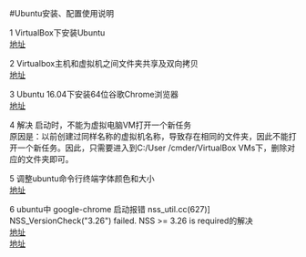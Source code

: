 #Ubuntu安装、配置使用说明

 1  VirtualBox下安装Ubuntu   
    [地址](http://blog.csdn.net/liaolu2999/article/details/52081438 "地址来源") 


 2  Virtualbox主机和虚拟机之间文件夹共享及双向拷贝  
    [地址](http://blog.csdn.net/pan_tian/article/details/22619687  "地址来源")   


 3  Ubuntu 16.04下安装64位谷歌Chrome浏览器     
    [地址](http://www.cnblogs.com/jasonhaven/p/7580385.html  "地址来源")    


 4  解决 启动时，不能为虚拟电脑VM打开一个新任务  
    原因是：以前创建过同样名称的虚拟机名称，导致存在相同的文件夹，因此不能打开一个新任务。因此，只需要进入到C:/User /cmder/VirtualBox VMs下，删除对应的文件夹即可。   


 5  调整ubuntu命令行终端字体颜色和大小    
    [地址](http://blog.csdn.net/qq_30115765/article/details/52623935  "地址来源")    
    

 6  ubuntu中 google-chrome 启动报错 nss_util.cc(627)] NSS_VersionCheck("3.26") failed. NSS >= 3.26 is required的解决    
    [地址](http://blog.csdn.net/qq_22551385/article/details/78172178  "地址来源")    
    [地址](https://stackoverflow.com/questions/46126902/fix-nss-version-not-match-when-update-chrome-in-ubuntu  "stackoverflow地址")                    